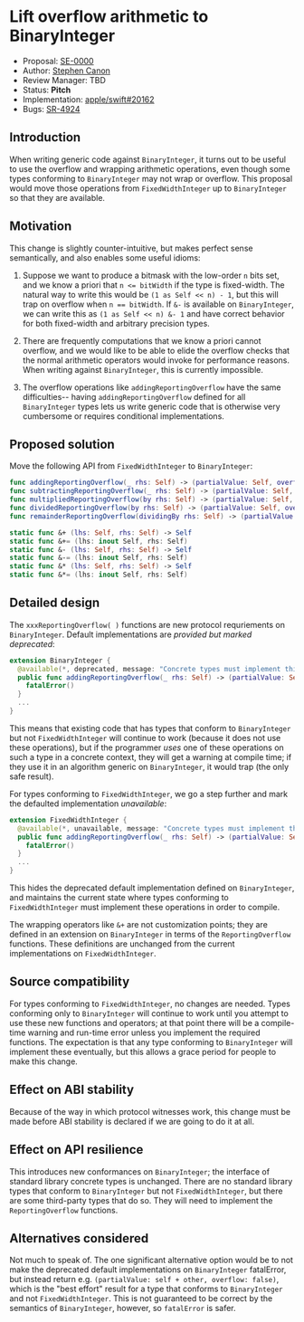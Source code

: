 # Lift overflow arithmetic to BinaryInteger

* Proposal: [SE-0000](0000-hoist-overflow-operations.md)
* Author: [Stephen Canon](https://github.com/stephentyrone)
* Review Manager: TBD
* Status: **Pitch**
* Implementation: [apple/swift#20162](https://github.com/apple/swift/pull/20162)
* Bugs: [SR-4924](https://bugs.swift.org/browse/SR-4924)

## Introduction

When writing generic code against `BinaryInteger`, it turns out to be useful to use the 
overflow and wrapping arithmetic operations, even though some types conforming to 
`BinaryInteger` may not wrap or overflow. This proposal would move those operations 
from `FixedWidthInteger` up to `BinaryInteger` so that they are available.

## Motivation

This change is slightly counter-intuitive, but makes perfect sense semantically, and also 
enables some useful idioms:

1. Suppose we want to produce a bitmask with the low-order `n` bits set, and we know a 
priori that `n <= bitWidth` if the type is fixed-width. The natural way to write this would 
be `(1 as Self << n) - 1`, but this will trap on overflow when `n == bitWidth`. If `&-`
is available on `BinaryInteger`, we can write this as `(1 as Self << n) &- 1` and have
correct behavior for both fixed-width and arbitrary precision types.

2. There are frequently computations that we know a priori cannot overflow, and we would
like to be able to elide the overflow checks that the normal arithmetic operators would invoke
for performance reasons. When writing against `BinaryInteger`, this is currently impossible.

3. The overflow operations like `addingReportingOverflow` have the same difficulties--
having `addingReportingOverflow` defined for all `BinaryInteger` types lets us write
generic code that is otherwise very cumbersome or requires conditional implementations.

## Proposed solution

Move the following API from `FixedWidthInteger` to `BinaryInteger`:
```swift
func addingReportingOverflow(_ rhs: Self) -> (partialValue: Self, overflow: Bool)
func subtractingReportingOverflow(_ rhs: Self) -> (partialValue: Self, overflow: Bool)
func multipliedReportingOverflow(by rhs: Self) -> (partialValue: Self, overflow: Bool)
func dividedReportingOverflow(by rhs: Self) -> (partialValue: Self, overflow: Bool)
func remainderReportingOverflow(dividingBy rhs: Self) -> (partialValue: Self, overflow: Bool)

static func &+ (lhs: Self, rhs: Self) -> Self 
static func &+= (lhs: inout Self, rhs: Self)
static func &- (lhs: Self, rhs: Self) -> Self 
static func &-= (lhs: inout Self, rhs: Self)
static func &* (lhs: Self, rhs: Self) -> Self 
static func &*= (lhs: inout Self, rhs: Self)
```

## Detailed design

The `xxxReportingOverflow( )` functions are new protocol requriements on 
`BinaryInteger`. Default implementations are *provided but marked deprecated*:
```swift
extension BinaryInteger {
  @available(*, deprecated, message: "Concrete types must implement this operation.")
  public func addingReportingOverflow(_ rhs: Self) -> (partialValue: Self, overflow: Bool) {
    fatalError()
  }
  ...
}
```
This means that existing code that has types that conform to `BinaryInteger` but not 
`FixedWidthInteger` will continue to work (because it does not use these operations),
but if the programmer *uses* one of these operations on such a type in a concrete context,
they will get a warning at compile time; if they use it in an algorithm generic on 
`BinaryInteger`, it would trap (the only safe result).

For types conforming to `FixedWidthInteger`, we go a step further and mark the defaulted
implementation *unavailable*:
```swift
extension FixedWidthInteger {
  @available(*, unavailable, message: "Concrete types must implement this operation.")
  public func addingReportingOverflow(_ rhs: Self) -> (partialValue: Self, overflow: Bool) {
    fatalError()
  }
  ...
}
```
This hides the deprecated default implementation defined on `BinaryInteger`, and
maintains the current state where types conforming to `FixedWidthInteger` must 
implement these operations in order to compile.

The wrapping operators like `&+` are not customization points; they are defined in
an extension on `BinaryInteger` in terms of the `ReportingOverflow` functions. These
definitions are unchanged from the current implementations on `FixedWidthInteger`.

## Source compatibility
For types conforming to `FixedWidthInteger`, no changes are needed. Types
conforming only to `BinaryInteger` will continue to work until you attempt to use these
new functions and operators; at that point there will be a compile-time warning and run-time
error unless you implement the required functions. The expectation is that any type
conforming to `BinaryInteger` will implement these eventually, but this allows a grace
period for people to make this change.

## Effect on ABI stability

Because of the way in which protocol witnesses work, this change must be made before
ABI stability is declared if we are going to do it at all.

## Effect on API resilience

This introduces new conformances on `BinaryInteger`; the interface of standard library
concrete types is unchanged. There are no standard library types that conform to
`BinaryInteger` but not `FixedWidthInteger`, but there are some third-party types that
do so. They will need to implement the `ReportingOverflow` functions.

## Alternatives considered

Not much to speak of. The one significant alternative option would be to not make the
deprecated default implementations on `BinaryInteger` fatalError, but instead return e.g.
`(partialValue: self + other, overflow: false)`, which is the "best effort" result 
for a type that conforms to `BinaryInteger` and not `FixedWidthInteger`. This is not
guaranteed to be correct by the semantics of `BinaryInteger`, however, so `fatalError`
is safer.
